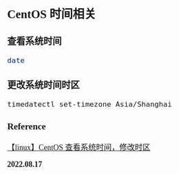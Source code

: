 <font size=4 face='楷体'>

## CentOS 时间相关

### 查看系统时间

```bash
date
```

### 更改系统时间时区

```bash
timedatectl set-timezone Asia/Shanghai
```

### Reference

[【linux】CentOS 查看系统时间，修改时区](https://www.cnblogs.com/sxdcgaq8080/p/11155232.html)

**2022.08.17**

